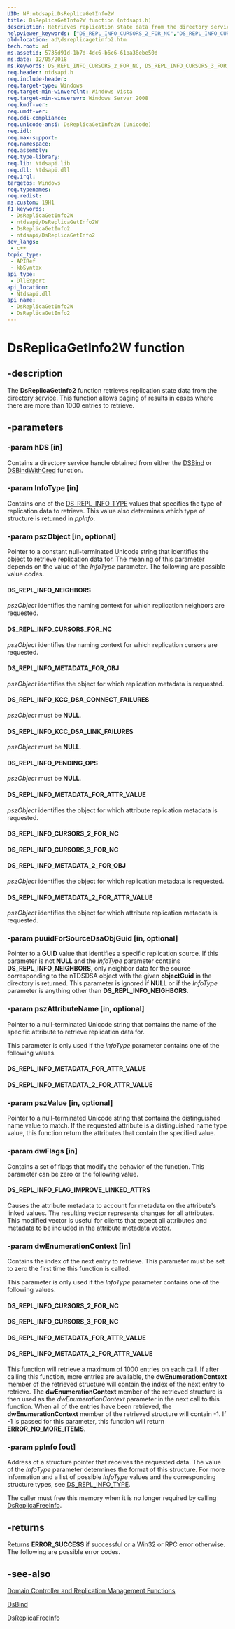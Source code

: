 ```yaml
---
UID: NF:ntdsapi.DsReplicaGetInfo2W
title: DsReplicaGetInfo2W function (ntdsapi.h)
description: Retrieves replication state data from the directory service. This function allows paging of results in cases where there are more than 1000 entries to retrieve.
helpviewer_keywords: ["DS_REPL_INFO_CURSORS_2_FOR_NC","DS_REPL_INFO_CURSORS_3_FOR_NC","DS_REPL_INFO_CURSORS_FOR_NC","DS_REPL_INFO_FLAG_IMPROVE_LINKED_ATTRS","DS_REPL_INFO_KCC_DSA_CONNECT_FAILURES","DS_REPL_INFO_KCC_DSA_LINK_FAILURES","DS_REPL_INFO_METADATA_2_FOR_ATTR_VALUE","DS_REPL_INFO_METADATA_2_FOR_OBJ","DS_REPL_INFO_METADATA_FOR_ATTR_VALUE","DS_REPL_INFO_METADATA_FOR_OBJ","DS_REPL_INFO_NEIGHBORS","DS_REPL_INFO_PENDING_OPS","DsReplicaGetInfo2","DsReplicaGetInfo2 function [Active Directory]","DsReplicaGetInfo2W","ad.dsreplicagetinfo2","ntdsapi/DsReplicaGetInfo2","ntdsapi/DsReplicaGetInfo2W"]
old-location: ad\dsreplicagetinfo2.htm
tech.root: ad
ms.assetid: 5735d91d-1b7d-4dc6-b6c6-61ba38ebe50d
ms.date: 12/05/2018
ms.keywords: DS_REPL_INFO_CURSORS_2_FOR_NC, DS_REPL_INFO_CURSORS_3_FOR_NC, DS_REPL_INFO_CURSORS_FOR_NC, DS_REPL_INFO_FLAG_IMPROVE_LINKED_ATTRS, DS_REPL_INFO_KCC_DSA_CONNECT_FAILURES, DS_REPL_INFO_KCC_DSA_LINK_FAILURES, DS_REPL_INFO_METADATA_2_FOR_ATTR_VALUE, DS_REPL_INFO_METADATA_2_FOR_OBJ, DS_REPL_INFO_METADATA_FOR_ATTR_VALUE, DS_REPL_INFO_METADATA_FOR_OBJ, DS_REPL_INFO_NEIGHBORS, DS_REPL_INFO_PENDING_OPS, DsReplicaGetInfo2, DsReplicaGetInfo2 function [Active Directory], DsReplicaGetInfo2W, ad.dsreplicagetinfo2, ntdsapi/DsReplicaGetInfo2, ntdsapi/DsReplicaGetInfo2W
req.header: ntdsapi.h
req.include-header: 
req.target-type: Windows
req.target-min-winverclnt: Windows Vista
req.target-min-winversvr: Windows Server 2008
req.kmdf-ver: 
req.umdf-ver: 
req.ddi-compliance: 
req.unicode-ansi: DsReplicaGetInfo2W (Unicode)
req.idl: 
req.max-support: 
req.namespace: 
req.assembly: 
req.type-library: 
req.lib: Ntdsapi.lib
req.dll: Ntdsapi.dll
req.irql: 
targetos: Windows
req.typenames: 
req.redist: 
ms.custom: 19H1
f1_keywords:
 - DsReplicaGetInfo2W
 - ntdsapi/DsReplicaGetInfo2W
 - DsReplicaGetInfo2
 - ntdsapi/DsReplicaGetInfo2
dev_langs:
 - c++
topic_type:
 - APIRef
 - kbSyntax
api_type:
 - DllExport
api_location:
 - Ntdsapi.dll
api_name:
 - DsReplicaGetInfo2W
 - DsReplicaGetInfo2
---
```


# DsReplicaGetInfo2W function


## -description

The <b>DsReplicaGetInfo2</b> function retrieves replication state data from the directory service. This function allows paging of results in cases where there are more than 1000 entries to retrieve.

## -parameters

### -param hDS [in]

Contains a directory service handle obtained from either the 
<a href="/windows/desktop/api/ntdsapi/nf-ntdsapi-dsbinda">DSBind</a> or 
<a href="/windows/desktop/api/ntdsapi/nf-ntdsapi-dsbindwithcreda">DSBindWithCred</a> function.

### -param InfoType [in]

Contains one of the <a href="/windows/desktop/api/ntdsapi/ne-ntdsapi-ds_repl_info_type">DS_REPL_INFO_TYPE</a> values that specifies the type of replication data to retrieve. This value also determines which type of structure is returned in <i>ppInfo</i>.

### -param pszObject [in, optional]

Pointer to a constant null-terminated Unicode string that identifies the object to retrieve replication data for. The meaning of this parameter depends on the value of the <i>InfoType</i> parameter. The following are possible value codes.



#### DS_REPL_INFO_NEIGHBORS

<i>pszObject</i> identifies the naming context for which replication neighbors are requested.



#### DS_REPL_INFO_CURSORS_FOR_NC

<i>pszObject</i> identifies the naming context for which replication cursors are requested.



#### DS_REPL_INFO_METADATA_FOR_OBJ

<i>pszObject</i> identifies the object for which replication metadata is requested.



#### DS_REPL_INFO_KCC_DSA_CONNECT_FAILURES

<i>pszObject</i> must be <b>NULL</b>.



#### DS_REPL_INFO_KCC_DSA_LINK_FAILURES

<i>pszObject</i> must be <b>NULL</b>.



#### DS_REPL_INFO_PENDING_OPS

<i>pszObject</i> must be <b>NULL</b>.



#### DS_REPL_INFO_METADATA_FOR_ATTR_VALUE

<i>pszObject</i> identifies the object for which attribute replication metadata is requested.



#### DS_REPL_INFO_CURSORS_2_FOR_NC



#### DS_REPL_INFO_CURSORS_3_FOR_NC



#### DS_REPL_INFO_METADATA_2_FOR_OBJ

<i>pszObject</i> identifies the object for which replication metadata is requested.



#### DS_REPL_INFO_METADATA_2_FOR_ATTR_VALUE

<i>pszObject</i> identifies the object for which attribute replication metadata is requested.

### -param puuidForSourceDsaObjGuid [in, optional]

Pointer to a <b>GUID</b> value that identifies a specific replication source. If this parameter is not <b>NULL</b> and the <i>InfoType</i> parameter contains <b>DS_REPL_INFO_NEIGHBORS</b>, only neighbor data for the source corresponding to the nTDSDSA object with the given <b>objectGuid</b> in the directory is returned. This parameter is ignored if <b>NULL</b> or if the <i>InfoType</i> parameter is anything other than <b>DS_REPL_INFO_NEIGHBORS</b>.

### -param pszAttributeName [in, optional]

Pointer to a null-terminated Unicode string that contains the name of the specific attribute to retrieve replication data for.

This parameter is only used if the <i>InfoType</i> parameter contains one of the following values.

<a id="DS_REPL_INFO_METADATA_FOR_ATTR_VALUE"></a>
<a id="ds_repl_info_metadata_for_attr_value"></a>


#### DS_REPL_INFO_METADATA_FOR_ATTR_VALUE

<a id="DS_REPL_INFO_METADATA_2_FOR_ATTR_VALUE"></a>
<a id="ds_repl_info_metadata_2_for_attr_value"></a>


#### DS_REPL_INFO_METADATA_2_FOR_ATTR_VALUE

### -param pszValue [in, optional]

Pointer to a null-terminated Unicode string that contains the distinguished name value to match. If the requested attribute is a distinguished name type value, this function return the attributes that contain the specified value.

### -param dwFlags [in]

Contains a set of flags that modify the behavior of the function. This parameter can be zero or the following value.



#### DS_REPL_INFO_FLAG_IMPROVE_LINKED_ATTRS

Causes the attribute metadata to account for metadata on the attribute's linked values.
    The resulting vector represents changes for all attributes. This modified
    vector is useful for clients that expect all attributes and metadata to
    be included in the attribute metadata vector.

### -param dwEnumerationContext [in]

Contains the index of the next entry to retrieve.  This parameter must be set to zero the first time this function is called.

This parameter is only used if the <i>InfoType</i> parameter contains one of the following values.

<a id="DS_REPL_INFO_CURSORS_2_FOR_NC"></a>
<a id="ds_repl_info_cursors_2_for_nc"></a>


#### DS_REPL_INFO_CURSORS_2_FOR_NC

<a id="DS_REPL_INFO_CURSORS_3_FOR_NC"></a>
<a id="ds_repl_info_cursors_3_for_nc"></a>


#### DS_REPL_INFO_CURSORS_3_FOR_NC

<a id="DS_REPL_INFO_METADATA_FOR_ATTR_VALUE"></a>
<a id="ds_repl_info_metadata_for_attr_value"></a>


#### DS_REPL_INFO_METADATA_FOR_ATTR_VALUE

<a id="DS_REPL_INFO_METADATA_2_FOR_ATTR_VALUE"></a>
<a id="ds_repl_info_metadata_2_for_attr_value"></a>


#### DS_REPL_INFO_METADATA_2_FOR_ATTR_VALUE

This function will retrieve a maximum of 1000 entries on each call. If after calling this function, more entries are available, the <b>dwEnumerationContext</b> member of the retrieved structure will contain the index of the next entry to retrieve. The <b>dwEnumerationContext</b> member of the retrieved structure is then used as the <i>dwEnumerationContext</i> parameter in the next call to this function. When all of the entries have been retrieved, the <b>dwEnumerationContext</b> member of the retrieved structure will contain -1. If -1 is passed for this parameter, this function will return <b>ERROR_NO_MORE_ITEMS</b>.

### -param ppInfo [out]

Address of a structure pointer that receives the requested data. The value of the <i>InfoType</i> parameter determines the format of this structure. For more information and a list of possible <i>InfoType</i> values and the corresponding structure types, see <a href="/windows/desktop/api/ntdsapi/ne-ntdsapi-ds_repl_info_type">DS_REPL_INFO_TYPE</a>.

The caller must free this memory when it is no longer required by calling <a href="/windows/desktop/api/ntdsapi/nf-ntdsapi-dsreplicafreeinfo">DsReplicaFreeInfo</a>.

## -returns

Returns <b>ERROR_SUCCESS</b> if successful or a Win32 or RPC error otherwise.
      The following are possible error codes.

## -see-also

<a href="/windows/desktop/AD/dc-and-replication-management-functions">Domain Controller and Replication Management Functions</a>



<a href="/windows/desktop/api/ntdsapi/nf-ntdsapi-dsbinda">DsBind</a>



<a href="/windows/desktop/api/ntdsapi/nf-ntdsapi-dsreplicafreeinfo">DsReplicaFreeInfo</a>

